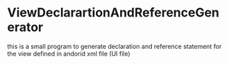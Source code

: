 ViewDeclarartionAndReferenceGenerator
=====================================

this is a small program to generate declaration and reference statement for the view defined in andorid xml file (UI file) 
